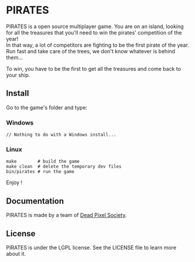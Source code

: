PIRATES
=======

PIRATES is a open source multiplayer game. You are on an island, looking for all the treasures that you'll need to win the pirates' competition of the year!  
In that way, a lot of competitors are fighting to be the first pirate of the year. Run fast and take care of the trees, we don't know whatever is behind them...

To win, you have to be the first to get all the treasures and come back to your ship.


Install
-------

Go to the game's folder and type:

### Windows ###

    // Nothing to do with a Windows install...
    
### Linux ###

    make        # build the game
    make clean  # delete the temporary dev files
    bin/pirates # run the game

Enjoy !


Documentation
-------------

PIRATES is made by a team of [Dead Pixel Society](http://dps.univ-fcomte.fr/projects/pirates.html).


License
-------

PIRATES is under the LGPL license. See the LICENSE file to learn more about it.